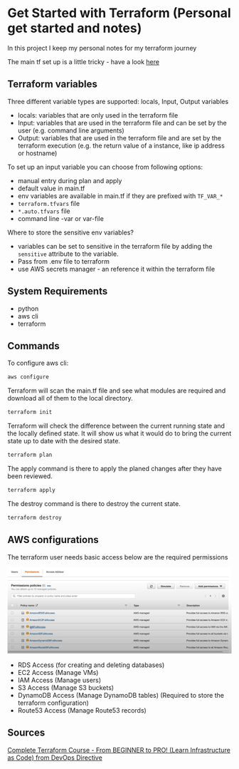 # Get Started with Terraform (Personal get started and notes)

In this project I keep my personal notes for my terraform journey

The main tf set up is a little tricky - have a look <a href="./terraformBaseArchitecture/setup.md">here</a>

## Terraform variables

Three different variable types are supported: locals, Input, Output variables

- locals: variables that are only used in the terraform file
- Input: variables that are used in the terraform file and can be set by the user (e.g. command line arguments)
- Output: variables that are used in the terraform file and are set by the terraform execution (e.g. the return value of a instance, like ip address or hostname)

To set up an input variable you can choose from following options:

- manual entry during plan and apply
- default value in main.tf
- env variables are available in main.tf if they are prefixed with `TF_VAR_*`
- `terraform.tfvars` file
- `*.auto.tfvars` file
- command line -var or var-file

Where to store the sensitive env variables?

- variables can be set to sensitive in the terraform file by adding the `sensitive` attribute to the variable.
- Pass from .env file to terraform
- use AWS secrets manager - an reference it within the terraform file

## System Requirements

- python
- aws cli
- terraform

## Commands

To configure aws cli:

```bash
aws configure
```

Terraform will scan the main.tf file and see what modules are required and download all of them to the local directory.

```bash
terraform init
```

Terraform will check the difference between the current running state and the locally defined state. It will show us what it would do to bring the current state up to date with the desired state.

```bash
terraform plan
```

The apply command is there to apply the planed changes after they have been reviewed.

```bash
terraform apply
```

The destroy command is there to destroy the current state.

```bash
terraform destroy
```

## AWS configurations

The terraform user needs basic access below are the required permissions

<img src="./img/awspermissions.PNG">

- RDS Access (for creating and deleting databases)
- EC2 Access (Manage VMs)
- IAM Access (Manage users)
- S3 Access (Manage S3 buckets)
- DynamoDB Access (Manage DynamoDB tables) (Required to store the terraform configuration)
- Route53 Access (Manage Route53 records)

## Sources

<a _blank href="https://www.youtube.com/watch?v=7xngnjfIlK4&t">Complete Terraform Course - From BEGINNER to PRO! (Learn Infrastructure as Code) from DevOps Directive<a>
